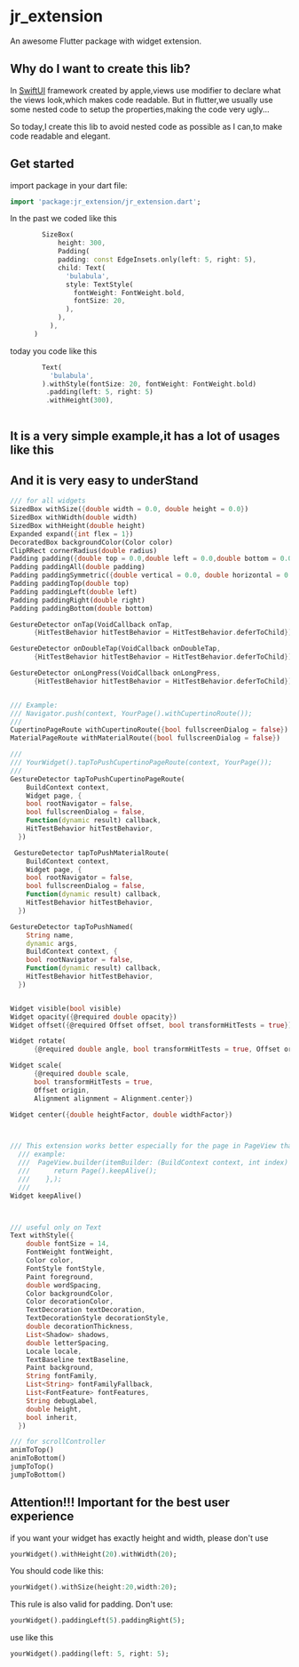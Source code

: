 # jr_extension

An awesome Flutter package with widget extension.

## Why do I want to create this lib?
In [SwiftUI](https://developer.apple.com/xcode/swiftui/) framework created by apple,views use modifier to declare what the views look,which makes code readable.
But in flutter,we usually use some nested code to setup the properties,making the code very ugly...

So today,I create this lib to avoid nested code as possible as I can,to make code readable and elegant.


## Get started


import package in your dart file:
```dart
import 'package:jr_extension/jr_extension.dart';
```


In the past we coded like this
```dart
        SizeBox(
            height: 300,
            Padding(
            padding: const EdgeInsets.only(left: 5, right: 5),
            child: Text(
              'bulabula',
              style: TextStyle(
                fontWeight: FontWeight.bold,
                fontSize: 20,
              ),
            ),
          ),
      )
```

today you code like this
```dart
        Text(
          'bulabula',
        ).withStyle(fontSize: 20, fontWeight: FontWeight.bold)
         .padding(left: 5, right: 5)
         .withHeight(300),
         
```

## It is a very simple example,it has a lot of usages like this
## And it is very easy to underStand 
```dart
/// for all widgets
SizedBox withSize({double width = 0.0, double height = 0.0})
SizedBox withWidth(double width)
SizedBox withHeight(double height)
Expanded expand({int flex = 1})
DecoratedBox backgroundColor(Color color)
ClipRRect cornerRadius(double radius)
Padding padding({double top = 0.0,double left = 0.0,double bottom = 0.0,double right = 0.0})
Padding paddingAll(double padding)
Padding paddingSymmetric({double vertical = 0.0, double horizontal = 0.0})
Padding paddingTop(double top)
Padding paddingLeft(double left)
Padding paddingRight(double right)
Padding paddingBottom(double bottom)

GestureDetector onTap(VoidCallback onTap,
      {HitTestBehavior hitTestBehavior = HitTestBehavior.deferToChild})

GestureDetector onDoubleTap(VoidCallback onDoubleTap,
      {HitTestBehavior hitTestBehavior = HitTestBehavior.deferToChild})

GestureDetector onLongPress(VoidCallback onLongPress,
      {HitTestBehavior hitTestBehavior = HitTestBehavior.deferToChild})


/// Example:
/// Navigator.push(context, YourPage().withCupertinoRoute());
///
CupertinoPageRoute withCupertinoRoute({bool fullscreenDialog = false})
MaterialPageRoute withMaterialRoute({bool fullscreenDialog = false})

///
/// YourWidget().tapToPushCupertinoPageRoute(context, YourPage());
///         
GestureDetector tapToPushCupertinoPageRoute(
    BuildContext context,
    Widget page, {
    bool rootNavigator = false,
    bool fullscreenDialog = false,
    Function(dynamic result) callback,
    HitTestBehavior hitTestBehavior,
  })

 GestureDetector tapToPushMaterialRoute(
    BuildContext context,
    Widget page, {
    bool rootNavigator = false,
    bool fullscreenDialog = false,
    Function(dynamic result) callback,
    HitTestBehavior hitTestBehavior,
  })

GestureDetector tapToPushNamed(
    String name,
    dynamic args,
    BuildContext context, {
    bool rootNavigator = false,
    Function(dynamic result) callback,
    HitTestBehavior hitTestBehavior,
  })


Widget visible(bool visible)
Widget opacity({@required double opacity})
Widget offset({@required Offset offset, bool transformHitTests = true})

Widget rotate(
      {@required double angle, bool transformHitTests = true, Offset origin})

Widget scale(
      {@required double scale,
      bool transformHitTests = true,
      Offset origin,
      Alignment alignment = Alignment.center})

Widget center({double heightFactor, double widthFactor})



/// This extension works better especially for the page in PageView that will be keep alive
  /// example:
  ///  PageView.builder(itemBuilder: (BuildContext context, int index) {
  ///      return Page().keepAlive();
  ///    },);
  ///
Widget keepAlive() 



/// useful only on Text 
Text withStyle({
    double fontSize = 14,
    FontWeight fontWeight,
    Color color,
    FontStyle fontStyle,
    Paint foreground,
    double wordSpacing,
    Color backgroundColor,
    Color decorationColor,
    TextDecoration textDecoration,
    TextDecorationStyle decorationStyle,
    double decorationThickness,
    List<Shadow> shadows,
    double letterSpacing,
    Locale locale,
    TextBaseline textBaseline,
    Paint background,
    String fontFamily,
    List<String> fontFamilyFallback,
    List<FontFeature> fontFeatures,
    String debugLabel,
    double height,
    bool inherit,
  })

/// for scrollController
animToTop()
animToBottom()
jumpToTop()
jumpToBottom()
```


## Attention!!! Important for the best user experience
if you want your widget has exactly height and width,
please don't use

```dart
yourWidget().withHeight(20).withWidth(20);
```

You should code like this:

```dart
yourWidget().withSize(height:20,width:20);
```
This rule is also valid for padding.
Don't use:
```dart
yourWidget().paddingLeft(5).paddingRight(5);
```

use like this
```dart
yourWidget().padding(left: 5, right: 5);
```

